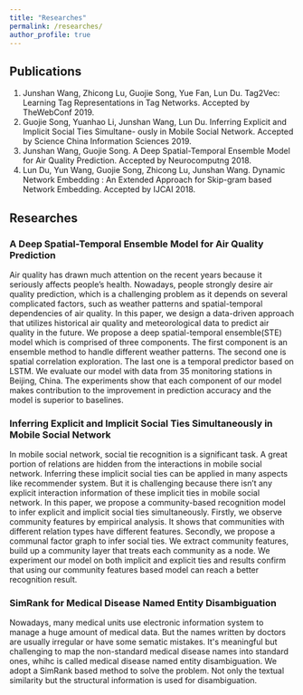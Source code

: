 ```yaml
---
title: "Researches"
permalink: /researches/
author_profile: true
---
```


## Publications
1. Junshan Wang, Zhicong Lu, Guojie Song, Yue Fan, Lun Du. Tag2Vec: Learning Tag Representations in Tag Networks. Accepted by TheWebConf 2019.
2. Guojie Song, Yuanhao Li, Junshan Wang, Lun Du. Inferring Explicit and Implicit Social Ties Simultane- ously in Mobile Social Network. Accepted by Science China Information Sciences 2019.
3. Junshan Wang, Guojie Song. A Deep Spatial-Temporal Ensemble Model for Air Quality Prediction. Accepted by Neurocomputng 2018.
4. Lun Du, Yun Wang, Guojie Song, Zhicong Lu, Junshan Wang. Dynamic Network Embedding : An Extended Approach for Skip-gram based Network Embedding. Accepted by IJCAI 2018.


## Researches

### A Deep Spatial-Temporal Ensemble Model for Air Quality Prediction
Air quality has drawn much attention on the recent years because it seriously affects people’s health. Nowadays, people strongly desire air quality prediction, which is a challenging problem as it depends on several complicated factors, such as weather patterns and spatial-temporal dependencies of air quality. In this paper, we design a data-driven approach that utilizes historical air quality and meteorological data to predict air quality in the future. We propose a deep spatial-temporal ensemble(STE) model which is comprised of three components. The first component is an ensemble method to handle different weather patterns. The second one is spatial correlation exploration. The last one is a temporal predictor based on LSTM. We evaluate our model with data from 35 monitoring stations in Beijing, China. The experiments show that each component of our model makes contribution to the improvement in prediction accuracy and the model is superior to baselines.

### Inferring Explicit and Implicit Social Ties Simultaneously in Mobile Social Network
In mobile social network, social tie recognition is a significant task. A great portion of relations are hidden from the interactions in mobile social network. Inferring these implicit social ties can be applied in many aspects like recommender system. But it is challenging because there isn’t any explicit interaction information of these implicit ties in mobile social network. In this paper, we propose a community-based recognition model to infer explicit and implicit social ties simultaneously. Firstly, we observe community features by empirical analysis. It shows that communities with different relation types have different features. Secondly, we propose a communal factor graph to infer social ties. We extract community features, build up a community layer that treats each community as a node. We experiment our model on both implicit and explicit ties and results confirm that using our community features based model can reach a better recognition result.

### SimRank for Medical Disease Named Entity Disambiguation
Nowadays, many medical units use electronic information system to manage a huge amount of medical data. But the names written by doctors are usually irregular or have some sematic mistakes. It's meaningful but challenging to map the non-standard medical disease names into standard ones, whihc is called medical disease named entity disambiguation. We adopt a SimRank based method to solve the problem. Not only the textual similarity but the structural information is used for disambiguation. 

